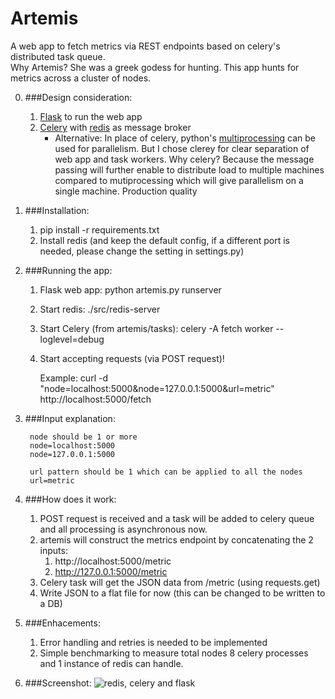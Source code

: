 Artemis
===
A web app to fetch metrics via REST endpoints based on celery's distributed task queue.  
Why Artemis? She was a greek godess for hunting. This app hunts for metrics across a cluster of nodes.


0. ###Design consideration:
    1. [Flask][1] to run the web app
    2. [Celery][2] with [redis][3] as message broker
    	* Alternative: In place of celery, python's [multiprocessing][4] can be used for parallelism. But I chose clerey for clear separation of web app and task workers.
    	Why celery? Because the message passing will further enable to distribute load to multiple machines compared to mutiprocessing which will give parallelism on a single machine.
    	            Production quality

1. ###Installation:
    1. pip install -r requirements.txt
    2. Install redis (and keep the default config, if a different port is needed, please change the setting in settings.py)

2. ###Running the app:
    1. Flask web app: python artemis.py runserver
    2. Start redis: ./src/redis-server
    3. Start Celery (from artemis/tasks): celery -A fetch worker --loglevel=debug
    4. Start accepting requests (via POST request)!

        Example: curl -d "node=localhost:5000&node=127.0.0.1:5000&url=metric" http://localhost:5000/fetch


3. ###Input explanation:

        node should be 1 or more
        node=localhost:5000
        node=127.0.0.1:5000

        url pattern should be 1 which can be applied to all the nodes
        url=metric

4. ###How does it work:
     1. POST request is received and a task will be added to celery queue and all processing is asynchronous now.
     2. artemis will construct the metrics endpoint by concatenating the 2 inputs:
     	1. http://localhost:5000/metric
     	2. http://127.0.0.1:5000/metric
     3. Celery task will get the JSON data from /metric (using requests.get)
     4. Write JSON to a flat file for now (this can be changed to be written to a DB)


5. ###Enhacements:
     1. Error handling and retries is needed to be implemented
     2. Simple benchmarking to measure total nodes 8 celery processes and 1 instance of redis can handle.



6. ###Screenshot:
![redis, celery and flask](http://i.imgur.com/wiJXA.png)


[1]: http://flask.pocoo.org/
[2]: http://celeryproject.org/
[3]: http://redis.io/
[4]: http://docs.python.org/library/multiprocessing.html
